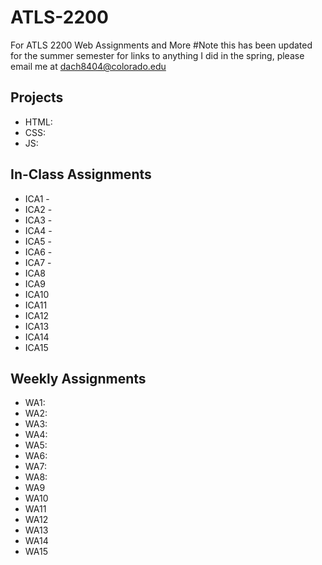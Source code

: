 # ATLS-2200
For ATLS 2200 Web Assignments and More
#Note this has been updated for the summer semester for links to anything I did in the spring, please email me at dach8404@colorado.edu



## Projects
- HTML:
- CSS:
- JS: 

## In-Class Assignments
- ICA1 - 
- ICA2 -
- ICA3 -
- ICA4 - 
- ICA5 - 
- ICA6 - 
- ICA7 - 
- ICA8
- ICA9
- ICA10
- ICA11
- ICA12
- ICA13
- ICA14
- ICA15

## Weekly Assignments
- WA1: 
- WA2: 
- WA3: 
- WA4: 
- WA5: 
- WA6: 
- WA7: 
- WA8:
- WA9
- WA10
- WA11
- WA12
- WA13
- WA14
- WA15
